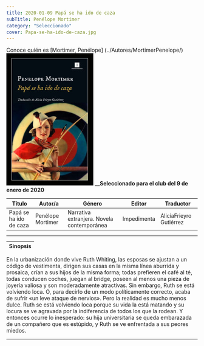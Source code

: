 ```yaml
---
title: 2020-01-09 Papá se ha ido de caza
subTitle: Penélope Mortimer
category: "Seleccionado"
cover: Papa-se-ha-ido-de-caza.jpg
---
```

Conoce quién es [Mortimer, Penélope] (../Autores/MortimerPenelope/)
!["Imagen no encontrada"](Papa-se-ha-ido-de-caza.jpg)
**__Seleccionado para el club del 9 de enero de 2020**

Título | Autor/a | Género | Editor | Traductor |
------ | ------- | ------ | ------ | --------- |
Papá se ha ido de caza | Penélope Mortimer | Narrativa extranjera. Novela contemporánea | Impedimenta | AliciaFrieyro Gutiérrez |
***
|Sinopsis|
|--------|
En la urbanización donde vive Ruth Whiting, las esposas se ajustan a un código de vestimenta, dirigen sus casas en la misma línea aburrida y prosaica, crían a sus hijos de la misma forma; todas prefieren el café al té, todas conducen coches, juegan al bridge, poseen al menos una pieza de joyería valiosa y son moderadamente atractivas. Sin embargo, Ruth se está volviendo loca. O, para decirlo de un modo políticamente correcto, acaba de sufrir «un leve ataque de nervios». Pero la realidad es mucho menos dulce. Ruth se está volviendo loca porque su vida la está matando y su locura se ve agravada por la indiferencia de todos los que la rodean. Y entonces ocurre lo inesperado: su hija universitaria se queda embarazada de un compañero que es estúpido, y Ruth se ve enfrentada a sus peores miedos.
***